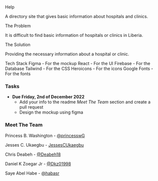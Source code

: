 Help

A directory site that gives basic information about hospitals and clinics.

The Problem

It is difficult to find basic information of hospitals or clinics in Liberia.

The Solution

Providing the necessary information about a hospital or clinic.

Tech Stack
Figma - For the mockup
React - For the UI
Firebase - For the Database
Tailwind - For the CSS
Heroicons - For the icons
Google Fonts - For the fonts


### Tasks
  - **Due Friday, 2nd of December 2022**
      - Add your info to the readme *Meet The Team* section and create a pull request
      - Design the mockup using figma

### Meet The Team
Princess B. Washington - [@princesswG](https://www.github.com/princesswG)

Jesses C. Ukaegbu - [JessesCUkaegbu](https://github.com/JessesCUkaegbu)



Chris Deabeh - [@Deabeh18](https://www.github.com/Deabeh18)

Daniel K Zoegar Jr - [@Dkz01998](https://www.github.com/Dkz01998)

Saye Abel Habe  - [@habasr](https://github.com/habasr)

